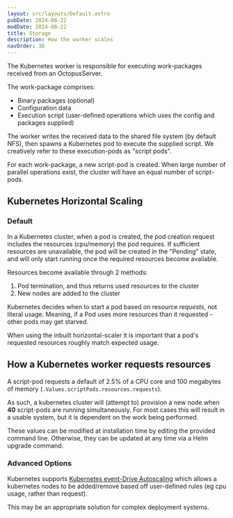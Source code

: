 ```yaml
---
layout: src/layouts/Default.astro
pubDate: 2024-08-22
modDate: 2024-08-22
title: Storage
description: How the worker scales
navOrder: 30
---
```


The Kubernetes worker is responsible for executing work-packages received from an OctopusServer.

The work-package comprises:
* Binary packages (optional)
* Configuration data
* Execution script (user-defined operations which uses the config and packages supplied)

The worker writes the received data to the shared file system (by default NFS), then spawns a Kubernetes pod to execute
the supplied script. We creatively refer to these execution-pods as "script pods".

For each work-package, a new script-pod is created. When large number of parallel operations exist, the cluster will have
an equal number of script-pods.

## Kubernetes Horizontal Scaling
### Default
In a Kubernetes cluster, when a pod is created, the pod creation request includes the resources (cpu/memory) the pod requires.
If sufficient resources are unavailable, the pod will be created in the "Pending" state, and will only start running
once the required resources become available.

Resources become available through 2 methods:
1. Pod termination, and thus returns used resources to the cluster
2. New nodes are added to the cluster

Kubernetes decides when to start a pod based on resource _requests_, not literal usage.
Meaning, if a Pod uses more resources than it requested - other pods may get starved.

When using the inbuilt horizontal-scaler it is important that a pod's requested resources roughly match expected usage. 

## How a Kubernetes worker requests resources
A script-pod requests a default of 2.5% of a CPU core and 100 megabytes of memory (`.Values.scriptPods.resources.requests`).

As such, a kubernetes cluster will (attempt to) provision a new node when **40** script-pods are running simultaneously.
For most cases this will result in a usable system, but it is dependent on the work being performed.

These values can be modified at installation time by editing the provided command line.
Otherwise, they can be updated at any time via a Helm upgrade command.

### Advanced Options
Kubernetes supports [Kubernetes event-Drive Autoscaling](https://keda.sh/) which allows a kubernetes nodes to be added/remove
based off user-defined rules (eg cpu usage, rather than request).

This may be an appropriate solution for complex deployment systems.